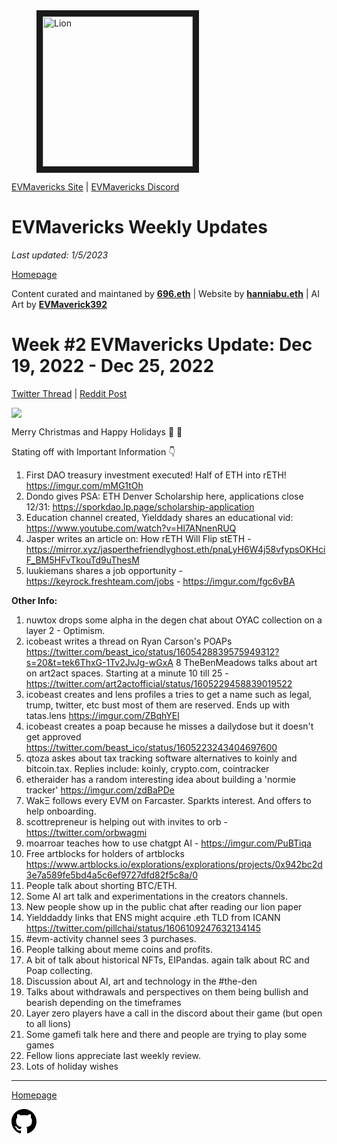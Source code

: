 <meta name="viewport" content="width=device-width,initial-scale=1">
<link rel="stylesheet" href="https://etheralpha.github.io/readme-themes/deep-blue.css">

<a href="https://dao.evmavericks.xyz/" target="_blank">
    <svg height="40" width="40" aria-hidden="true" viewBox="0 0 16 16" version="1.1" width="32" data-view-component="true" class="octicon octicon-mark-github v-align-middle">
      <img src="https://i.imgur.com/yKrAkvq.png" 
alt="Lion" width="240" height="240" border=10" />
</a>

[EVMavericks Site](https://dao.evmavericks.xyz) | [EVMavericks Discord](https://discord.gg/evmavericks)
                                              
                                                                                          
# EVMavericks Weekly Updates
*Last updated: 1/5/2023*

[Homepage](https://evmavericks-weekly.netlify.app)
 
Content curated and maintaned by **[696.eth](https://twitter.com/696_eth)** | Website by **[hanniabu.eth](https://twitter.com/hanni_abu)** | AI Art by **[EVMaverick392](https://twitter.com/EVMaverick392)**
                                          

# Week #2 EVMavericks Update: Dec 19, 2022 - Dec 25, 2022


[Twitter Thread](https://twitter.com/696_eth/status/1607256215146598400) | [Reddit Post](https://www.reddit.com/r/ethfinance/comments/zvgh3v/comment/j1p2lvu/)

![](https://i.imgur.com/dKQqs6l.png)

Merry Christmas and Happy Holidays 🎄 🦁

Stating off with Important Information 👇

1. First DAO treasury investment executed! Half of ETH into rETH! <https://imgur.com/mMG1tOh>
1. Dondo gives PSA: ETH Denver Scholarship here, applications close 12/31: <https://sporkdao.lp.page/scholarship-application>
1. Education channel created, Yielddady shares an educational vid: <https://www.youtube.com/watch?v=Hl7ANnenRUQ>
1. Jasper writes an article on: How rETH Will Flip stETH - <https://mirror.xyz/jasperthefriendlyghost.eth/pnaLyH6W4j58vfypsOKHciF_BM5HFvTkouTd9uThesM>
1. luukiemans shares a job opportunity - <https://keyrock.freshteam.com/jobs> - <https://imgur.com/fgc6vBA>

**Other Info:**

1. nuwtox drops some alpha in the degen chat about OYAC collection on a layer 2 - Optimism.
1. icobeast writes a thread on Ryan Carson's POAPs <https://twitter.com/beast_ico/status/1605428839575949312?s=20&t=tek6ThxG-1Tv2JvJg-wGxA>
8 TheBenMeadows talks about art on art2act spaces. Starting at a minute 10 till 25 - <https://twitter.com/art2actofficial/status/1605229458839019522>
1. icobeast creates and lens profiles a tries to get a name such as legal, trump, twitter, etc bust most of them are reserved. Ends up with tatas.lens <https://imgur.com/ZBqhYEl>
1. icobeast creates a poap because he misses a dailydose but it doesn't get approved <https://twitter.com/beast_ico/status/1605223243404697600>
1. qtoza askes about tax tracking software alternatives to koinly and bitcoin.tax. Replies include: koinly, crypto.com, cointracker
1. etheraider has a random interesting idea about building a 'normie tracker' <https://imgur.com/zdBaPDe>
1. WakΞ follows every EVM on Farcaster. Sparkts interest. And offers to help onboarding.
1. scottrepreneur is helping out with invites to orb - <https://twitter.com/orbwagmi>
1. moarroar teaches how to use chatgpt AI - <https://imgur.com/PuBTiqa>
1. Free artblocks for holders of artblocks <https://www.artblocks.io/explorations/explorations/projects/0x942bc2d3e7a589fe5bd4a5c6ef9727dfd82f5c8a/0>
1. People talk about shorting BTC/ETH.
1. Some AI art talk and experimentations in the creators channels.
1. New people show up in the public chat after reading our lion paper
1. Yielddaddy links that ENS might acquire .eth TLD from ICANN <https://twitter.com/pillchai/status/1606109247632134145>
1. #evm-activity channel sees 3 purchases.
1. People talking about meme coins and profits.
1. A bit of talk about historical NFTs, EIPandas. again talk about RC and Poap collecting.
1. Discussion about AI, art and technology in the #the-den
1. Talks about withdrawals and perspectives on them being bullish and bearish depending on the timeframes
1. Layer zero players have a call in the discord about their game (but open to all lions)
1. Some gamefi talk here and there and people are trying to play some games
1. Fellow lions appreciate last weekly review.
1. Lots of holiday wishes



---
                                              
[Homepage](https://evmavericks-weekly.netlify.app)

    
<a id="github-link" href="https://github.com/etheralpha/evm-updates/" target="_blank">
  <svg height="40" width="40" aria-hidden="true" viewBox="0 0 16 16" version="1.1" width="32" data-view-component="true" class="octicon octicon-mark-github v-align-middle">
      <path fill-rule="evenodd" d="M8 0C3.58 0 0 3.58 0 8c0 3.54 2.29 6.53 5.47 7.59.4.07.55-.17.55-.38 0-.19-.01-.82-.01-1.49-2.01.37-2.53-.49-2.69-.94-.09-.23-.48-.94-.82-1.13-.28-.15-.68-.52-.01-.53.63-.01 1.08.58 1.23.82.72 1.21 1.87.87 2.33.66.07-.52.28-.87.51-1.07-1.78-.2-3.64-.89-3.64-3.95 0-.87.31-1.59.82-2.15-.08-.2-.36-1.02.08-2.12 0 0 .67-.21 2.2.82.64-.18 1.32-.27 2-.27.68 0 1.36.09 2 .27 1.53-1.04 2.2-.82 2.2-.82.44 1.1.16 1.92.08 2.12.51.56.82 1.27.82 2.15 0 3.07-1.87 3.75-3.65 3.95.29.25.54.73.54 1.48 0 1.07-.01 1.93-.01 2.2 0 .21.15.46.55.38A8.013 8.013 0 0016 8c0-4.42-3.58-8-8-8z"></path>
  </svg>
</a>
